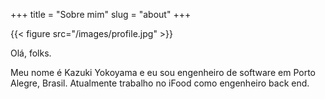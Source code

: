+++
title = "Sobre mim"
slug = "about"
+++

{{< figure src="/images/profile.jpg"  >}}

Olá, folks.

Meu nome é Kazuki Yokoyama e eu sou engenheiro de software em Porto Alegre, Brasil.
Atualmente trabalho no iFood como engenheiro back end.
